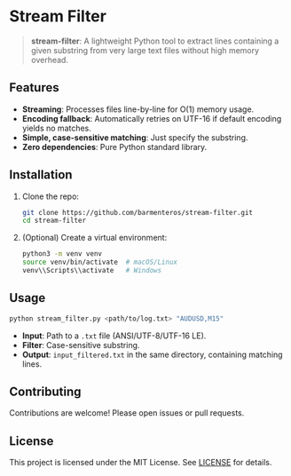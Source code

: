# Stream Filter

> **stream-filter**: A lightweight Python tool to extract lines containing a given substring from very large text files without high memory overhead.

## Features

- **Streaming**: Processes files line-by-line for O(1) memory usage.
- **Encoding fallback**: Automatically retries on UTF-16 if default encoding yields no matches.
- **Simple, case-sensitive matching**: Just specify the substring.
- **Zero dependencies**: Pure Python standard library.

## Installation

1. Clone the repo:
   ```bash
   git clone https://github.com/barmenteros/stream-filter.git
   cd stream-filter
   ```

2. (Optional) Create a virtual environment:

   ```bash
   python3 -m venv venv
   source venv/bin/activate  # macOS/Linux
   venv\\Scripts\\activate   # Windows
   ```

## Usage

```bash
python stream_filter.py <path/to/log.txt> "AUDUSD,M15"
```

* **Input**: Path to a `.txt` file (ANSI/UTF-8/UTF-16 LE).
* **Filter**: Case-sensitive substring.
* **Output**: `input_filtered.txt` in the same directory, containing matching lines.

## Contributing

Contributions are welcome! Please open issues or pull requests.

## License

This project is licensed under the MIT License. See [LICENSE](LICENSE) for details.
